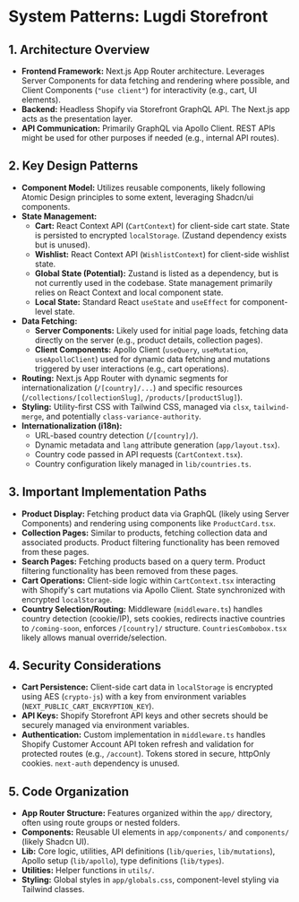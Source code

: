 # System Patterns: Lugdi Storefront

## 1. Architecture Overview

- **Frontend Framework:** Next.js App Router architecture. Leverages Server Components for data fetching and rendering where possible, and Client Components (`"use client"`) for interactivity (e.g., cart, UI elements).
- **Backend:** Headless Shopify via Storefront GraphQL API. The Next.js app acts as the presentation layer.
- **API Communication:** Primarily GraphQL via Apollo Client. REST APIs might be used for other purposes if needed (e.g., internal API routes).

## 2. Key Design Patterns

- **Component Model:** Utilizes reusable components, likely following Atomic Design principles to some extent, leveraging Shadcn/ui components.
- **State Management:**
  - **Cart:** React Context API (`CartContext`) for client-side cart state. State is persisted to encrypted `localStorage`. (Zustand dependency exists but is unused).
  - **Wishlist:** React Context API (`WishlistContext`) for client-side wishlist state.
  - **Global State (Potential):** Zustand is listed as a dependency, but is not currently used in the codebase. State management primarily relies on React Context and local component state.
  - **Local State:** Standard React `useState` and `useEffect` for component-level state.
- **Data Fetching:**
  - **Server Components:** Likely used for initial page loads, fetching data directly on the server (e.g., product details, collection pages).
  - **Client Components:** Apollo Client (`useQuery`, `useMutation`, `useApolloClient`) used for dynamic data fetching and mutations triggered by user interactions (e.g., cart operations).
- **Routing:** Next.js App Router with dynamic segments for internationalization (`/[country]/...`) and specific resources (`/collections/[collectionSlug]`, `/products/[productSlug]`).
- **Styling:** Utility-first CSS with Tailwind CSS, managed via `clsx`, `tailwind-merge`, and potentially `class-variance-authority`.
- **Internationalization (i18n):**
  - URL-based country detection (`/[country]/`).
  - Dynamic metadata and `lang` attribute generation (`app/layout.tsx`).
  - Country code passed in API requests (`CartContext.tsx`).
  - Country configuration likely managed in `lib/countries.ts`.

## 3. Important Implementation Paths

- **Product Display:** Fetching product data via GraphQL (likely using Server Components) and rendering using components like `ProductCard.tsx`.
- **Collection Pages:** Similar to products, fetching collection data and associated products. Product filtering functionality has been removed from these pages.
- **Search Pages:** Fetching products based on a query term. Product filtering functionality has been removed from these pages.
- **Cart Operations:** Client-side logic within `CartContext.tsx` interacting with Shopify's cart mutations via Apollo Client. State synchronized with encrypted `localStorage`.
- **Country Selection/Routing:** Middleware (`middleware.ts`) handles country detection (cookie/IP), sets cookies, redirects inactive countries to `/coming-soon`, enforces `/[country]/` structure. `CountriesCombobox.tsx` likely allows manual override/selection.

## 4. Security Considerations

- **Cart Persistence:** Client-side cart data in `localStorage` is encrypted using AES (`crypto-js`) with a key from environment variables (`NEXT_PUBLIC_CART_ENCRYPTION_KEY`).
- **API Keys:** Shopify Storefront API keys and other secrets should be securely managed via environment variables.
- **Authentication:** Custom implementation in `middleware.ts` handles Shopify Customer Account API token refresh and validation for protected routes (e.g., `/account`). Tokens stored in secure, httpOnly cookies. `next-auth` dependency is unused.

## 5. Code Organization

- **App Router Structure:** Features organized within the `app/` directory, often using route groups or nested folders.
- **Components:** Reusable UI elements in `app/components/` and `components/` (likely Shadcn UI).
- **Lib:** Core logic, utilities, API definitions (`lib/queries`, `lib/mutations`), Apollo setup (`lib/apollo`), type definitions (`lib/types`).
- **Utilities:** Helper functions in `utils/`.
- **Styling:** Global styles in `app/globals.css`, component-level styling via Tailwind classes.
